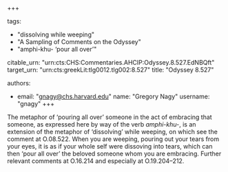 +++

tags:
- "dissolving while weeping"
- "A Sampling of Comments on the Odyssey"
- "amphi-khu- ‘pour all over’"

citable_urn: "urn:cts:CHS:Commentaries.AHCIP:Odyssey.8.527.EdNBQft"
target_urn: "urn:cts:greekLit:tlg0012.tlg002:8.527"
title: "Odyssey 8.527"

authors:
- email: "gnagy@chs.harvard.edu"
  name: "Gregory Nagy"
  username: "gnagy"
+++

<p>The metaphor of ‘pouring all over’ someone in the act of embracing that someone, as expressed here by way of the verb <em>amphi-khu-</em>, is an extension of the metaphor of ‘dissolving’ while weeping, on which see the comment at O.08.522. When you are weeping, pouring out your tears from your eyes, it is as if your whole self were dissoving into tears, which can then ‘pour all over’ the beloved someone whom you are embracing. Further relevant comments at O.16.214 and especially at O.19.204–212.  </p>